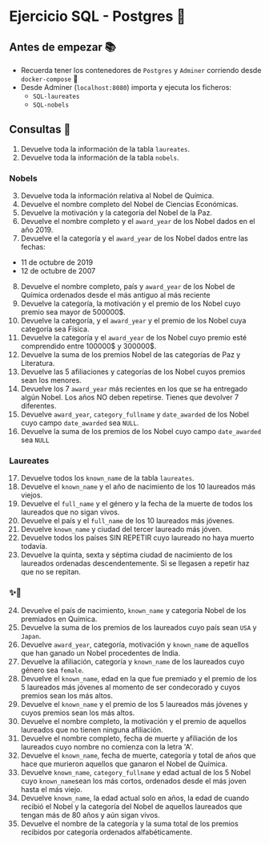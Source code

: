 # Ejercicio SQL - Postgres 🐘

## Antes de empezar 📚

- Recuerda tener los contenedores de `Postgres` y `Adminer` corriendo desde `docker-compose` 🐳
- Desde Adminer (`localhost:8080`) importa y ejecuta los ficheros:
  - `SQL-laureates`
  - `SQL-nobels`

## Consultas 📝

1. Devuelve toda la información de la tabla `laureates`.
2. Devuelve toda la información de la tabla `nobels`.

### Nobels

3. Devuelve toda la información relativa al Nobel de Química.
4. Devuelve el nombre completo del Nobel de Ciencias Económicas.
5. Devuelve la motivación y la categoría del Nobel de la Paz.
6. Devuelve el nombre completo y el `award_year` de los Nobel dados en el año 2019.
7. Devuelve el la categoría y el `award_year` de los Nobel dados entre las fechas:

- 11 de octubre de 2019
- 12 de octubre de 2007

8. Devuelve el nombre completo, país y `award_year` de los Nobel de Química ordenados desde el más antiguo al más reciente
9. Devuelve la categoría, la motivación y el premio de los Nobel cuyo premio sea mayor de 500000$.
10. Devuelve la categoría, y el `award_year` y el premio de los Nobel cuya categoría sea Física.
11. Devuelve la categoría y el `award_year` de los Nobel cuyo premio esté comprendido entre 100000$ y 300000$.
12. Devuelve la suma de los premios Nobel de las categorías de Paz y Literatura.
13. Devuelve las 5 afiliaciones y categorías de los Nobel cuyos premios sean los menores.
14. Devuelve los 7 `award_year` más recientes en los que se ha entregado algún Nobel. Los años NO deben repetirse. Tienes que devolver 7 diferentes.
15. Devuelve `award_year`, `category_fullname` y `date_awarded` de los Nobel cuyo campo `date_awarded` sea `NULL`.
16. Devuelve la suma de los premios de los Nobel cuyo campo `date_awarded` sea `NULL`

### Laureates

17. Devuelve todos los `known_name` de la tabla `laureates`.
18. Devuelve el `known_name` y el año de nacimiento de los 10 laureados más viejos.
19. Devuelve el `full_name` y el género y la fecha de la muerte de todos los laureados que no sigan vivos.
20. Devuelve el país y el `full_name` de los 10 laureados más jóvenes.
21. Devuelve `known_name` y ciudad del tercer laureado más jóven.
22. Devuelve todos los países SIN REPETIR cuyo laureado no haya muerto todavía.
23. Devuelve la quinta, sexta y séptima ciudad de nacimiento de los laureados ordenadas descendentemente. Si se llegasen a repetir haz que no se repitan.

### ✨🎉

24. Devuelve el país de nacimiento, `known_name` y categoría Nobel de los premiados en Química.
25. Devuelve la suma de los premios de los laureados cuyo país sean `USA` y `Japan`.
26. Devuelve `award_year`, categoría, motivación y `known_name` de aquellos que han ganado un Nobel procedentes de India.
27. Devuelve la afiliación, categoría y `known_name` de los laureados cuyo género sea `female`.
28. Devuelve el `known_name`, edad en la que fue premiado y el premio de los 5 laureados más jóvenes al momento de ser condecorado y cuyos premios sean los más altos.
29. Devuelve el `known_name` y el premio de los 5 laureados más jóvenes y cuyos premios sean los más altos.
30. Devuelve el nombre completo, la motivación y el premio de aquellos laureados que no tienen ninguna afiliación.
31. Devuelve el nombre completo, fecha de muerte y afiliación de los laureados cuyo nombre no comienza con la letra 'A'.
32. Devuelve el `known_name`, fecha de muerte, categoría y total de años que hace que murieron aquellos que ganaron el Nobel de Química.
33. Devuelve `known_name`, `category_fullname` y edad actual de los 5 Nobel cuyo `known_name`sean los más cortos, ordenados desde el más joven hasta el más viejo.
34. Devuelve `known_name`, la edad actual solo en años, la edad de cuando recibió el Nobel y la categoría del Nobel de aquellos laureados que tengan más de 80 años y aún sigan vivos.
35. Devuelve el nombre de la categoría y la suma total de los premios recibidos por categoría ordenados alfabéticamente.
